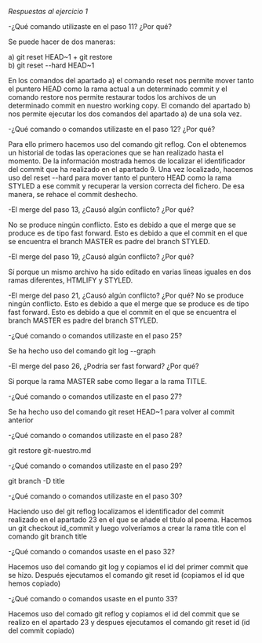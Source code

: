 *Respuestas al ejercicio 1*

-¿Qué comando utilizaste en el paso 11? ¿Por qué?
 
 Se puede hacer de dos maneras:

   a) git reset HEAD~1 + git restore  
   b) git reset --hard HEAD~1

 En los comandos del apartado a) el comando reset nos permite mover tanto el 
 puntero HEAD como la rama actual a un determinado commit y el comando 
 restore nos permite restaurar todos los archivos de un determinado commit
 en nuestro working copy. 
 El comando del apartado b) nos permite ejecutar los dos comandos del 
 apartado a) de una sola vez.

-¿Qué comando o comandos utilizaste en el paso 12? ¿Por qué?

 Para ello primero hacemos uso del comando git reflog. Con el obtenemos un 
 historial de todas las operaciones que se han realizado hasta el momento.
 De la información mostrada hemos de localizar el identificador del commit 
 que ha realizado en el apartado 9. Una vez localizado, hacemos uso del
 reset --hard para mover tanto el puntero HEAD como la rama STYLED a ese commit
 y recuperar la version correcta del fichero.
 De esa manera, se rehace el commit deshecho.
 
-El merge del paso 13, ¿Causó algún conflicto? ¿Por qué?
 
 No se produce ningún conflicto. Esto es debido a que el merge que se produce
 es de tipo fast forward. Esto es debido a que el commit en el que se 
 encuentra el branch MASTER es padre del branch STYLED.

-El merge del paso 19, ¿Causó algún conflicto? ¿Por qué?  

 Sí porque un mismo archivo ha sido editado en varias lineas iguales 
 en dos ramas diferentes, HTMLIFY y STYLED.
 
-El merge del paso 21, ¿Causó algún conflicto? ¿Por qué?
 No se produce ningún conflicto. Esto es debido a que el merge que se produce
 es de tipo fast forward. Esto es debido a que el commit en el que se 
 encuentra el branch MASTER es padre del branch STYLED.

-¿Qué comando o comandos utilizaste en el paso 25?

 Se ha hecho uso del comando git log --graph

-El merge del paso 26, ¿Podría ser fast forward? ¿Por qué? 

 Si porque la rama MASTER sabe como llegar a la rama TITLE.

-¿Qué comando o comandos utilizaste en el paso 27? 
 
 Se ha hecho uso del comando git reset HEAD~1 para volver al commit anterior

-¿Qué comando o comandos utilizaste en el paso 28? 

 git restore git-nuestro.md

-¿Qué comando o comandos utilizaste en el paso 29? 
 
 git branch -D title

-¿Qué comando o comandos utilizaste en el paso 30?

 Haciendo uso del git reflog localizamos el identificador del commit realizado en el 
 apartado 23 en el que se añade el título al poema. Hacemos un git checkout id_commit 
 y luego volveríamos a crear la rama title con el comando git branch title

-¿Qué comando o comandos usaste en el paso 32?

 Hacemos uso del comando git log y copiamos el id del primer commit que se hizo. 
 Después ejecutamos el comando git reset id (copiamos el id que hemos copiado)

-¿Qué comando o comandos usaste en el punto 33?

 Hacemos uso del comado git reflog y copiamos el id del commit que se realizo en el 
 apartado 23 y despues ejecutamos el comando git reset id (id del commit copiado)


